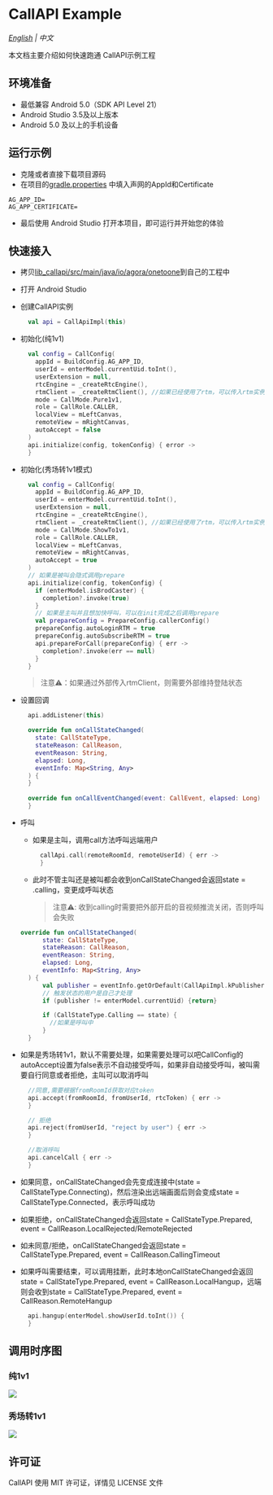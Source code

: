 # CallAPI Example

*[English](README.md) | 中文*

本文档主要介绍如何快速跑通 CallAPI示例工程

## 环境准备
- 最低兼容 Android 5.0（SDK API Level 21）
- Android Studio 3.5及以上版本
- Android 5.0 及以上的手机设备

## 运行示例

- 克隆或者直接下载项目源码
- 在项目的[gradle.properties](gradle.properties) 中填入声网的AppId和Certificate
```
AG_APP_ID=
AG_APP_CERTIFICATE=
```
- 最后使用 Android Studio 打开本项目，即可运行并开始您的体验
  
## 快速接入
- 拷贝[lib_callapi/src/main/java/io/agora/onetoone](lib_callapi/src/main/java/io/agora/onetoone)到自己的工程中
- 打开 Android Studio
- 创建CallAPI实例
  ```kotlin
    val api = CallApiImpl(this)
  ```
- 初始化(纯1v1)
  ```kotlin
    val config = CallConfig(
      appId = BuildConfig.AG_APP_ID,
      userId = enterModel.currentUid.toInt(),
      userExtension = null,
      rtcEngine = _createRtcEngine(),
      rtmClient = _createRtmClient(), //如果已经使用了rtm，可以传入rtm实例，否则可以设置为nil
      mode = CallMode.Pure1v1,
      role = CallRole.CALLER,
      localView = mLeftCanvas,
      remoteView = mRightCanvas,
      autoAccept = false
    )
    api.initialize(config, tokenConfig) { error ->
    }
  ```
- 初始化(秀场转1v1模式)
  ```kotlin
    val config = CallConfig(
      appId = BuildConfig.AG_APP_ID,
      userId = enterModel.currentUid.toInt(),
      userExtension = null,
      rtcEngine = _createRtcEngine(),
      rtmClient = _createRtmClient(), //如果已经使用了rtm，可以传入rtm实例，否则可以设置为nil
      mode = CallMode.ShowTo1v1,
      role = CallRole.CALLER,
      localView = mLeftCanvas,
      remoteView = mRightCanvas,
      autoAccept = true
    )
    // 如果是被叫会隐式调用prepare
    api.initialize(config, tokenConfig) {
      if (enterModel.isBrodCaster) {
        completion?.invoke(true)
      }
      // 如果是主叫并且想加快呼叫，可以在init完成之后调用prepare
      val prepareConfig = PrepareConfig.callerConfig()
      prepareConfig.autoLoginRTM = true
      prepareConfig.autoSubscribeRTM = true
      api.prepareForCall(prepareConfig) { err ->
        completion?.invoke(err == null)
      }
    }
  ```
  >注意⚠️：如果通过外部传入rtmClient，则需要外部维持登陆状态

- 设置回调
  ```kotlin
    api.addListener(this)

    override fun onCallStateChanged(
      state: CallStateType,
      stateReason: CallReason,
      eventReason: String,
      elapsed: Long,
      eventInfo: Map<String, Any>
    ) {
    }
    
    override fun onCallEventChanged(event: CallEvent, elapsed: Long) {
    }
  
  ```
- 呼叫
  - 如果是主叫，调用call方法呼叫远端用户  
    ```kotlin
      callApi.call(remoteRoomId, remoteUserId) { err ->
      }
    ```
    
  - 此时不管主叫还是被叫都会收到onCallStateChanged会返回state = .calling，变更成呼叫状态
    > 注意⚠️: 收到calling时需要把外部开启的音视频推流关闭，否则呼叫会失败  

  ```kotlin
  override fun onCallStateChanged(
        state: CallStateType,
        stateReason: CallReason,
        eventReason: String,
        elapsed: Long,
        eventInfo: Map<String, Any>
    ) {
        val publisher = eventInfo.getOrDefault(CallApiImpl.kPublisher, enterModel.currentUid)
        // 触发状态的用户是自己才处理
        if (publisher != enterModel.currentUid) {return}

        if (CallStateType.Calling == state) {
          //如果是呼叫中
        }
    }
  ```

- 如果是秀场转1v1，默认不需要处理，如果需要处理可以吧CallConfig的autoAccept设置为false表示不自动接受呼叫，如果非自动接受呼叫，被叫需要自行同意或者拒绝，主叫可以取消呼叫
  ```kotlin
    //同意,需要根据fromRoomId获取对应token
    api.accept(fromRoomId, fromUserId, rtcToken) { err ->
    }

    // 拒绝
    api.reject(fromUserId, "reject by user") { err ->
    }

    //取消呼叫
    api.cancelCall { err ->
    }
  ```
- 如果同意，onCallStateChanged会先变成连接中(state = CallStateType.Connecting)，然后渲染出远端画面后则会变成state = CallStateType.Connected，表示呼叫成功
- 如果拒绝，onCallStateChanged会返回state = CallStateType.Prepared, event = CallReason.LocalRejected/RemoteRejected
- 如未同意/拒绝，onCallStateChanged会返回state = CallStateType.Prepared, event = CallReason.CallingTimeout
- 如果呼叫需要结束，可以调用挂断，此时本地onCallStateChanged会返回state = CallStateType.Prepared, event = CallReason.LocalHangup，远端则会收到state = CallStateType.Prepared, event = CallReason.RemoteHangup
  ```kotlin
    api.hangup(enterModel.showUserId.toInt()) {
    }
  ```

## 调用时序图
### 纯1v1
![](https://fullapp.oss-cn-beijing.aliyuncs.com/scenario_api/callapi/diagram/sequence_pure1v1.zh.png)

### 秀场转1v1
![](https://fullapp.oss-cn-beijing.aliyuncs.com/scenario_api/callapi/diagram/sequence_pure1v1.zh.png)
## 许可证

CallAPI 使用 MIT 许可证，详情见 LICENSE 文件

